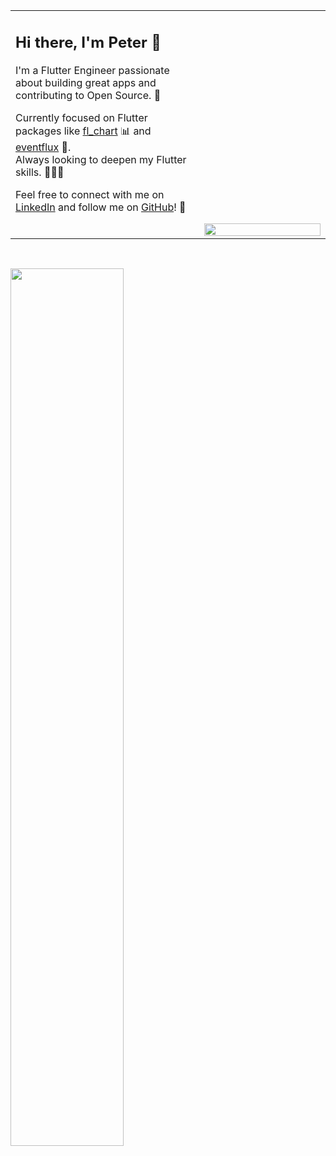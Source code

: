 <table>
<tr>
  <td width="60%" valign="top">
    
## Hi there, I'm Peter 👋

I'm a Flutter Engineer passionate about building great apps and contributing to Open Source. 📱

Currently focused on Flutter packages like [fl_chart](https://pub.dev/packages/fl_chart) 📊 and [eventflux](https://pub.dev/packages/eventflux) 📨.  
Always looking to deepen my Flutter skills. 🏋🏻‍♀️

Feel free to connect with me on [LinkedIn](https://www.linkedin.com/in/peter-trost-595a27173/) and follow me on [GitHub](https://github.com/Peetee06)! 🤝
<br><br>
  </td>
  <td width="40%" valign="bottom">
    <img width="100%" src="https://github-readme-stats-beta-steel-73.vercel.app/api/top-langs/?username=Peetee06&layout=compact&theme=transparent&hide=TeX&langs_count=4" />
  </td>
</tr>
</table>

<br>

<p>
  <img width="60%" src="https://github-readme-stats-beta-steel-73.vercel.app/api?username=Peetee06&show=reviews,prs_merged,prs_merged_percentage&show_icons=true&theme=transparent&rank_icon=percentile" />
</p>

<!--
**Peetee06/Peetee06** is a ✨ _special_ ✨ repository because its `README.md` (this file) appears on your GitHub profile.

Here are some ideas to get you started:

- 🔭 I’m currently working on ...
- 🌱 I’m currently learning ...
- 👯 I’m looking to collaborate on ...
- 🤔 I’m looking for help with ...
- 💬 Ask me about ...
- 📫 How to reach me: ...
- 😄 Pronouns: ...
- ⚡ Fun fact: ...
-->
